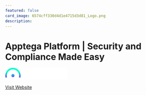 ```yaml
---
featured: false
card_image: 6574cff330d4d1e4715d3d81_Logo.png
description: 
---
```


# Apptega Platform | Security and Compliance Made Easy
<img src="6574cff330d4d1e4715d3d81_Logo.png" alt="Logo" style="max-width: 200px; height: auto;">

<a href="https://www.apptega.com/platform">Visit Website</a>  

